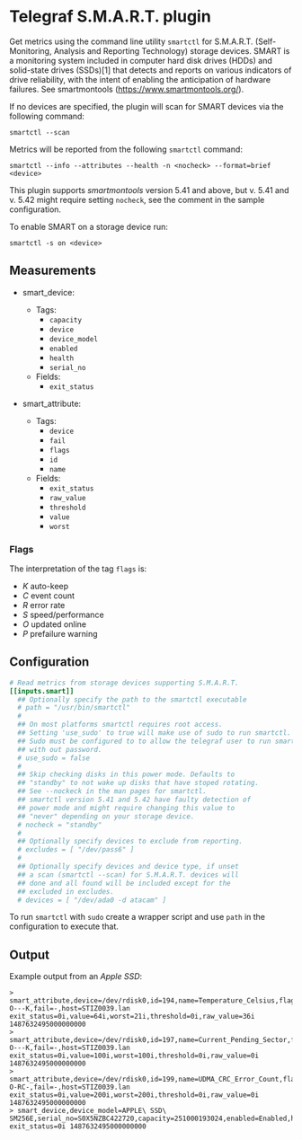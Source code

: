 # Telegraf S.M.A.R.T. plugin

Get metrics using the command line utility `smartctl` for S.M.A.R.T. (Self-Monitoring, Analysis and Reporting Technology) storage devices. SMART is a monitoring system included in computer hard disk drives (HDDs) and solid-state drives (SSDs)[1] that detects and reports on various indicators of drive reliability, with the intent of enabling the anticipation of hardware failures.
See smartmontools (https://www.smartmontools.org/).

If no devices are specified, the plugin will scan for SMART devices via the following command:

```
smartctl --scan
```

Metrics will be reported from the following `smartctl` command:

```
smartctl --info --attributes --health -n <nocheck> --format=brief <device>
```

This plugin supports _smartmontools_ version 5.41 and above, but v. 5.41 and v. 5.42
might require setting `nocheck`, see the comment in the sample configuration.

To enable SMART on a storage device run:

```
smartctl -s on <device>
```

## Measurements

- smart_device:

    * Tags:
      - `capacity`
      - `device`
      - `device_model`
      - `enabled`
      - `health`
      - `serial_no`
    * Fields:
      - `exit_status`

- smart_attribute:

    * Tags:
      - `device`
      - `fail`
      - `flags`
      - `id`
      - `name`
    * Fields:
      - `exit_status`
      - `raw_value`
      - `threshold`
      - `value`
      - `worst`

### Flags

The interpretation of the tag `flags` is:
 - *K* auto-keep
 - *C* event count
 - *R* error rate
 - *S* speed/performance
 - *O* updated online
 - *P* prefailure warning

## Configuration

```toml
# Read metrics from storage devices supporting S.M.A.R.T.
[[inputs.smart]]
  ## Optionally specify the path to the smartctl executable
  # path = "/usr/bin/smartctl"
  #
  ## On most platforms smartctl requires root access.
  ## Setting 'use_sudo' to true will make use of sudo to run smartctl.
  ## Sudo must be configured to to allow the telegraf user to run smartctl
  ## with out password.
  # use_sudo = false
  #
  ## Skip checking disks in this power mode. Defaults to
  ## "standby" to not wake up disks that have stoped rotating.
  ## See --nockeck in the man pages for smartctl.
  ## smartctl version 5.41 and 5.42 have faulty detection of
  ## power mode and might require changing this value to
  ## "never" depending on your storage device.
  # nocheck = "standby"
  #
  ## Optionally specify devices to exclude from reporting.
  # excludes = [ "/dev/pass6" ]
  #
  ## Optionally specify devices and device type, if unset
  ## a scan (smartctl --scan) for S.M.A.R.T. devices will
  ## done and all found will be included except for the
  ## excluded in excludes.
  # devices = [ "/dev/ada0 -d atacam" ]
```

To run `smartctl` with `sudo` create a wrapper script and use `path` in
the configuration to execute that.

## Output

Example output from an _Apple SSD_:
```
> smart_attribute,device=/dev/rdisk0,id=194,name=Temperature_Celsius,flags=-O---K,fail=-,host=STIZ0039.lan exit_status=0i,value=64i,worst=21i,threshold=0i,raw_value=36i 1487632495000000000
> smart_attribute,device=/dev/rdisk0,id=197,name=Current_Pending_Sector,flags=-O---K,fail=-,host=STIZ0039.lan exit_status=0i,value=100i,worst=100i,threshold=0i,raw_value=0i 1487632495000000000
> smart_attribute,device=/dev/rdisk0,id=199,name=UDMA_CRC_Error_Count,flags=-O-RC-,fail=-,host=STIZ0039.lan exit_status=0i,value=200i,worst=200i,threshold=0i,raw_value=0i 1487632495000000000
> smart_device,device_model=APPLE\ SSD\ SM256E,serial_no=S0X5NZBC422720,capacity=251000193024,enabled=Enabled,health=PASSED,host=STIZ0039.lan,device=/dev/rdisk0 exit_status=0i 1487632495000000000
```
